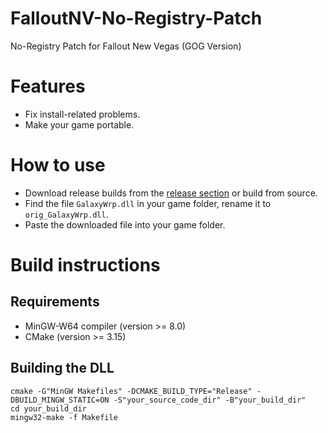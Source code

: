 # FalloutNV-No-Registry-Patch
No-Registry Patch for Fallout New Vegas (GOG Version)


[release_link]: https://github.com/TAN-Gaming/FalloutNV-No-Registry-Patch/releases

# Features
- Fix install-related problems.
- Make your game portable.

# How to use
- Download release builds from the [release section][release_link] or build from source.
- Find the file <code>GalaxyWrp.dll</code> in your game folder, rename it to <code>orig_GalaxyWrp.dll</code>.
- Paste the downloaded file into your game folder.

# Build instructions

## Requirements
- MinGW-W64 compiler (version >= 8.0)
- CMake (version >= 3.15)

## Building the DLL
```
cmake -G"MinGW Makefiles" -DCMAKE_BUILD_TYPE="Release" -DBUILD_MINGW_STATIC=ON -S"your_source_code_dir" -B"your_build_dir"
cd your_build_dir
mingw32-make -f Makefile
```
